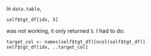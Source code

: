 In `data.table`,

```
self$tgt_df[idx, 5]
```

was not working, it only returned `5`. I had to do:

```
target_col <- names(self$tgt_df)[ncol(self$tgt_df)]
self$tgt_df[idx, ..target_col]
```
